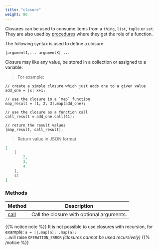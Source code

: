 ```yaml
---
title: "closure"
weight: 86
---
```


Closures can be used to consume items from a `thing`, `list`, `tuple` or `set`.
They are also used by [procedures](../../procedures-api) where they get the role of a function.

The following syntax is used to define a closure

```thingsdb,no_test
|argument1,... argumentX| ...
```

Closure may like any value, be stored in a collection or assigned to a variable.

> For example:

```thingsdb,json_response
// create a simple closure which just adds one to a given value
add_one = |x| x+1;

// use the closure in a `map` function
map_result = [1, 2, 3].map(add_one);

// use the closure as a function call
call_result = add_one.call(41);

// return the result values
[map_result, call_result];
```

> Return value in JSON format
```json
[
    [
        2,
        3,
        4
    ],
    42
]
```

### Methods

Method | Description
------ | -----------
[call](./call) | Call the closure with optional arguments.


{{% notice note %}}
It is not possible to use closures with recursion, for example:
`a = ||.map(a); .map(a);` \
...will raise `OPERATION_ERROR` *(closures cannot be used recursively)*
{{% /notice %}}
